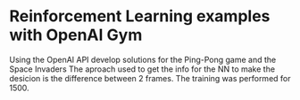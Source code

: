# Reinforcement Learning examples with OpenAI Gym

Using the OpenAI API develop solutions for the Ping-Pong game and the Space Invaders
The aproach used to get the info for the NN to make the desicion is the difference between 2 frames.
The training was performed for 1500.
